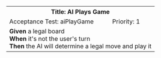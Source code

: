 <table><tr><th colspan=3>Title: AI Plays Game</th></tr>
<tr><td>Acceptance Test: aiPlayGame</td><td>Priority: 1</td><td></td></tr>
<tr><td colspan=3><b>Given</b> a legal board<br><b>When</b> it's not the user's turn<br><b>Then</b> the AI will determine a legal move and play it</tr></td></table>
